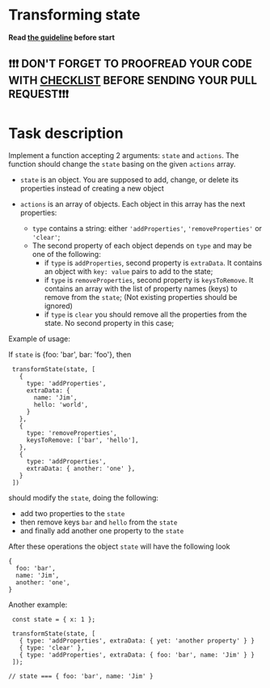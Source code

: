 # Transforming state

**Read [the guideline](https://github.com/mate-academy/js_task-guideline/blob/master/README.md) before start**
## ❗️❗️❗️ DON'T FORGET TO PROOFREAD YOUR CODE WITH [CHECKLIST](https://github.com/mate-academy/js_stateful-object/blob/master/checklist.md) BEFORE SENDING YOUR PULL REQUEST❗️❗️❗️

# Task description

Implement a function accepting 2 arguments: `state` and `actions`. The function
should change the `state` basing on the given `actions` array.

- `state` is an object. You are supposed to add, change, or delete its
  properties instead of creating a new object

- `actions` is an array of objects. Each object in this array has the next properties:
  - `type` contains a string: either `'addProperties'`, `'removeProperties'` or `'clear'`;
  - The second property of each object depends on `type` and may be one of the following:
    - if `type` is `addProperties`, second property is `extraData`. It contains an object
      with `key: value` pairs to add to the state;
    - if `type` is `removeProperties`, second property is `keysToRemove`. It contains an array
      with the list of property names (keys) to remove from the `state`; (Not existing
      properties should be ignored)
    - if `type` is `clear` you should remove all the properties from the
      state. No second property in this case;

Example of usage:

If `state` is {foo: 'bar', bar: 'foo'}, then
```
 transformState(state, [
   {
     type: 'addProperties',
     extraData: {
       name: 'Jim',
       hello: 'world',
     }
   },
   {
     type: 'removeProperties',
     keysToRemove: ['bar', 'hello'],
   },
   {
     type: 'addProperties',
     extraData: { another: 'one' },
   }
 ])
```
should modify the `state`, doing the following:
- add two properties to the `state`
- then remove keys `bar` and `hello` from the `state`
- and finally add another one property to the `state`

After these operations the object `state` will have the following look
 ```
 {
   foo: 'bar',
   name: 'Jim',
   another: 'one',
 }
```

Another example:

```
 const state = { x: 1 };

 transformState(state, [
   { type: 'addProperties', extraData: { yet: 'another property' } }
   { type: 'clear' },
   { type: 'addProperties', extraData: { foo: 'bar', name: 'Jim' } }
 ]);

// state === { foo: 'bar', name: 'Jim' }
```
